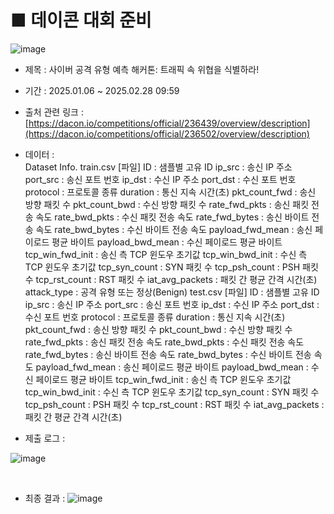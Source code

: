 # ■ 데이콘 대회 준비 
![image](https://github.com/user-attachments/assets/26533ff8-6b44-49e7-a2bf-7d4b78cd5ed0)



- 제목 : 사이버 공격 유형 예측 해커톤: 트래픽 속 위협을 식별하라!
- 기간 : 2025.01.06 ~ 2025.02.28 09:59
- 출처 관련 링크 : [https://dacon.io/competitions/official/236439/overview/description](https://dacon.io/competitions/official/236502/overview/description)
- 데이터  : <br> Dataset Info.
           train.csv [파일]
           ID : 샘플별 고유 ID
           ip_src : 송신 IP 주소
           port_src : 송신 포트 번호
           ip_dst : 수신 IP 주소
           port_dst : 수신 포트 번호
           protocol : 프로토콜 종류
           duration : 통신 지속 시간(초)
           pkt_count_fwd : 송신 방향 패킷 수
           pkt_count_bwd : 수신 방향 패킷 수
           rate_fwd_pkts : 송신 패킷 전송 속도
           rate_bwd_pkts : 수신 패킷 전송 속도
           rate_fwd_bytes : 송신 바이트 전송 속도
           rate_bwd_bytes : 수신 바이트 전송 속도
           payload_fwd_mean : 송신 페이로드 평균 바이트
           payload_bwd_mean : 수신 페이로드 평균 바이트
           tcp_win_fwd_init : 송신 측 TCP 윈도우 초기값
           tcp_win_bwd_init : 수신 측 TCP 윈도우 초기값
           tcp_syn_count : SYN 패킷 수
           tcp_psh_count : PSH 패킷 수
           tcp_rst_count : RST 패킷 수
           iat_avg_packets : 패킷 간 평균 간격 시간(초)
           attack_type : 공격 유형 또는 정상(Benign)
           test.csv [파일]
           ID : 샘플별 고유 ID
           ip_src : 송신 IP 주소
           port_src : 송신 포트 번호
           ip_dst : 수신 IP 주소
           port_dst : 수신 포트 번호
           protocol : 프로토콜 종류
           duration : 통신 지속 시간(초)
           pkt_count_fwd : 송신 방향 패킷 수
           pkt_count_bwd : 수신 방향 패킷 수
           rate_fwd_pkts : 송신 패킷 전송 속도
           rate_bwd_pkts : 수신 패킷 전송 속도
           rate_fwd_bytes : 송신 바이트 전송 속도
           rate_bwd_bytes : 수신 바이트 전송 속도
           payload_fwd_mean : 송신 페이로드 평균 바이트
           payload_bwd_mean : 수신 페이로드 평균 바이트
           tcp_win_fwd_init : 송신 측 TCP 윈도우 초기값
           tcp_win_bwd_init : 수신 측 TCP 윈도우 초기값
           tcp_syn_count : SYN 패킷 수
           tcp_psh_count : PSH 패킷 수
           tcp_rst_count : RST 패킷 수
           iat_avg_packets : 패킷 간 평균 간격 시간(초)


- 제출 로그 :

![image](https://github.com/user-attachments/assets/97cc38b9-2794-4f97-a707-60654da8fe49)

  
<br>

  - 최종 결과 :
  ![image](https://github.com/user-attachments/assets/efd86b65-3c35-4f1a-aca1-0bad4ab81b53)


  
